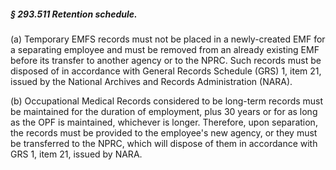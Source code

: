 ##### § 293.511 Retention schedule. #####

(a) Temporary EMFS records must not be placed in a newly-created EMF for a separating employee and must be removed from an already existing EMF before its transfer to another agency or to the NPRC. Such records must be disposed of in accordance with General Records Schedule (GRS) 1, item 21, issued by the National Archives and Records Administration (NARA).

(b) Occupational Medical Records considered to be long-term records must be maintained for the duration of employment, plus 30 years or for as long as the OPF is maintained, whichever is longer. Therefore, upon separation, the records must be provided to the employee's new agency, or they must be transferred to the NPRC, which will dispose of them in accordance with GRS 1, item 21, issued by NARA.